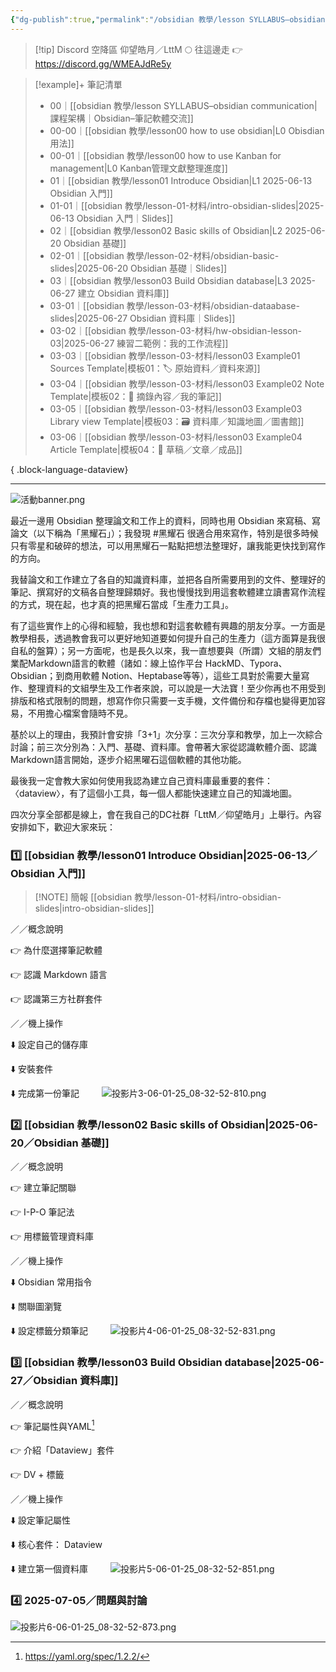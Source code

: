 ```yaml
---
{"dg-publish":true,"permalink":"/obsidian 教學/lesson SYLLABUS–obsidian communication/","title":"課程架構｜Obsidian–筆記軟體交流","tags":["🎯學習歷程檔案","📝數位工具交流beta","self_learing","🪨自籌Obsidian工作坊","📋我的專案"],"noteIcon":"3","created":"2025-06-01T08:39:14.393+08:00","updated":"2025-06-22T13:25:56.414+08:00"}
---
```





> [!tip] Discord 空降區
> 仰望皓月／LttM 🌕 往這邊走 👉 https://discord.gg/WMEAJdRe5y


> [!example]+ 筆記清單
> 
>  - 00｜[[obsidian 教學/lesson SYLLABUS–obsidian communication\|課程架構｜Obsidian–筆記軟體交流]]
> - 00-00｜[[obsidian 教學/lesson00 how to use obsidian\|L0 Obisdian 用法]]
> - 00-01｜[[obsidian 教學/lesson00 how to use Kanban for management\|L0 Kanban管理文獻整理進度]]
> - 01｜[[obsidian 教學/lesson01 Introduce Obsidian\|L1 2025-06-13 Obsidian 入門]]
> - 01-01｜[[obsidian 教學/lesson-01-材料/intro-obsidian-slides\|2025-06-13 Obsidian 入門｜Slides]]
> - 02｜[[obsidian 教學/lesson02 Basic skills of Obsidian\|L2 2025-06-20 Obsidian 基礎]]
> - 02-01｜[[obsidian 教學/lesson-02-材料/obsidian-basic-slides\|2025-06-20 Obsidian 基礎｜Slides]]
> - 03｜[[obsidian 教學/lesson03 Build Obsidian database\|L3 2025-06-27 建立 Obsidian 資料庫]]
> - 03-01｜[[obsidian 教學/lesson-03-材料/obsidian-dataabase-slides\|2025-06-27 Obsidian 資料庫｜Slides]]
> - 03-02｜[[obsidian 教學/lesson-03-材料/hw-obsidian-lesson-03\|2025-06-27 練習二範例：我的工作流程]]
> - 03-03｜[[obsidian 教學/lesson-03-材料/lesson03 Example01 Sources Template\|模板01：🏷️ 原始資料／資料來源]]
> - 03-04｜[[obsidian 教學/lesson-03-材料/lesson03 Example02 Note Template\|模板02：📝 摘錄內容／我的筆記]]
> - 03-05｜[[obsidian 教學/lesson-03-材料/lesson03 Example03 Library view Template\|模板03：🗃️ 資料庫／知識地圖／圖書館]]
> - 03-06｜[[obsidian 教學/lesson-03-材料/lesson03 Example04 Article Template\|模板04：📃 草稿／文章／成品]]
> 
{ .block-language-dataview}



---

![活動banner.png](/img/user/obsidian%20%E6%95%99%E5%AD%B8/ob%E4%BA%A4%E6%B5%81%E6%BA%96%E5%82%99/%E6%B4%BB%E5%8B%95banner.png)
  
最近一邊用 Obsidian 整理論文和工作上的資料，同時也用 Obsidian 來寫稿、寫論文（以下稱為「黑耀石」）；我發現 #黑耀石 很適合用來寫作，特別是很多時候只有零星和破碎的想法，可以用黑耀石一點點把想法整理好，讓我能更快找到寫作的方向。

我替論文和工作建立了各自的知識資料庫，並把各自所需要用到的文件、整理好的筆記、撰寫好的文稿各自整理歸類好。我也慢慢找到用這套軟體建立讀書寫作流程的方式，現在起，也才真的把黑耀石當成「生產力工具」。


有了這些實作上的心得和經驗，我也想和對這套軟體有興趣的朋友分享。一方面是教學相長，透過教會我可以更好地知道要如何提升自己的生產力（這方面算是我很自私的盤算）；另一方面呢，也是長久以來，我一直想要與（所謂）文組的朋友們業配Markdown語言的軟體（諸如：線上協作平台 HackMD、Typora、Obsidian；到商用軟體 Notion、Heptabase等等），這些工具對於需要大量寫作、整理資料的文組學生及工作者來說，可以說是一大法寶！至少你再也不用受到排版和格式限制的問題，想寫作你只需要一支手機，文件備份和存檔也變得更加容易，不用擔心檔案會隨時不見。

基於以上的理由，我預計會安排「3+1」次分享：三次分享和教學，加上一次綜合討論；前三次分別為：入門、基礎、資料庫。會帶著大家從認識軟體介面、認識Markdown語言開始，逐步介紹黑曜石這個軟體的其他功能。

最後我一定會教大家如何使用我認為建立自己資料庫最重要的套件：〈dataview〉，有了這個小工具，每一個人都能快速建立自己的知識地圖。

四次分享全部都是線上，會在我自己的DC社群「LttM／仰望皓月」上舉行。內容安排如下，歡迎大家來玩：

### 1️⃣ [[obsidian 教學/lesson01 Introduce Obsidian\|2025-06-13／Obsidian 入門]]

> [!NOTE] 簡報
> [[obsidian 教學/lesson-01-材料/intro-obsidian-slides\|intro-obsidian-slides]]


／／概念說明

👉 為什麼選擇筆記軟體

👉 認識 Markdown 語言

👉 認識第三方社群套件

／／機上操作

⬇️ 設定自己的儲存庫

⬇️ 安裝套件

⬇️ 完成第一份筆記
　　
![投影片3-06-01-25_08-32-52-810.png](/img/user/obsidian%20%E6%95%99%E5%AD%B8/ob%E4%BA%A4%E6%B5%81%E6%BA%96%E5%82%99/%E6%8A%95%E5%BD%B1%E7%89%873-06-01-25_08-32-52-810.png)



### 2️⃣  [[obsidian 教學/lesson02 Basic skills of Obsidian\|2025-06-20／Obsidian 基礎]]

／／概念說明

👉 建立筆記關聯

👉 I-P-O 筆記法

👉 用標籤管理資料庫


／／機上操作

⬇️ Obsidian 常用指令

⬇️ 關聯圖瀏覽


⬇️ 設定標籤分類筆記
　　
![投影片4-06-01-25_08-32-52-831.png](/img/user/obsidian%20%E6%95%99%E5%AD%B8/ob%E4%BA%A4%E6%B5%81%E6%BA%96%E5%82%99/%E6%8A%95%E5%BD%B1%E7%89%874-06-01-25_08-32-52-831.png)

### 3️⃣ [[obsidian 教學/lesson03 Build Obsidian database\|2025-06-27／Obsidian 資料庫]]



／／概念說明

👉 筆記屬性與YAML[^1]

👉 介紹「Dataview」套件

👉 DV + 標籤
　　

／／機上操作

⬇️ 設定筆記屬性

⬇️ 核心套件： Dataview

⬇️ 建立第一個資料庫
　　
![投影片5-06-01-25_08-32-52-851.png](/img/user/obsidian%20%E6%95%99%E5%AD%B8/ob%E4%BA%A4%E6%B5%81%E6%BA%96%E5%82%99/%E6%8A%95%E5%BD%B1%E7%89%875-06-01-25_08-32-52-851.png)

### 4️⃣ 2025-07-05／問題與討論

![投影片6-06-01-25_08-32-52-873.png](/img/user/obsidian%20%E6%95%99%E5%AD%B8/ob%E4%BA%A4%E6%B5%81%E6%BA%96%E5%82%99/%E6%8A%95%E5%BD%B1%E7%89%876-06-01-25_08-32-52-873.png)

[^1]: https://yaml.org/spec/1.2.2/